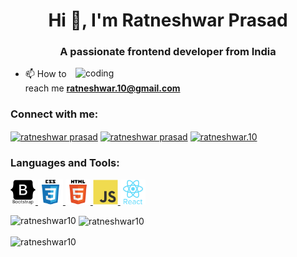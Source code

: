 
<h1 align="center">Hi 👋, I'm Ratneshwar Prasad</h1>

<h3 align="center">A passionate frontend developer from India</h3>
<img align="right" alt="coding"width="400"src="https://media.tenor.com/NOYF3f82b_gAAAAC/programmer.gif">

- 📫 How to reach me **ratneshwar.10@gmail.com**

<h3 align="left">Connect with me:</h3>
<p align="left">
<a href="https://linkedin.com/in/ratneshwar prasad" target="blank"><img align="center" src="https://raw.githubusercontent.com/rahuldkjain/github-profile-readme-generator/master/src/images/icons/Social/linked-in-alt.svg" alt="ratneshwar prasad" height="30" width="40" /></a>
<a href="https://fb.com/ratneshwar prasad" target="blank"><img align="center" src="https://raw.githubusercontent.com/rahuldkjain/github-profile-readme-generator/master/src/images/icons/Social/facebook.svg" alt="ratneshwar prasad" height="30" width="40" /></a>
<a href="https://instagram.com/ratneshwar.10" target="blank"><img align="center" src="https://raw.githubusercontent.com/rahuldkjain/github-profile-readme-generator/master/src/images/icons/Social/instagram.svg" alt="ratneshwar.10" height="30" width="40" /></a>
</p>

<h3 align="left">Languages and Tools:</h3>
<p align="left"> <a href="https://getbootstrap.com" target="_blank" rel="noreferrer"> <img src="https://raw.githubusercontent.com/devicons/devicon/master/icons/bootstrap/bootstrap-plain-wordmark.svg" alt="bootstrap" width="40" height="40"/> </a> <a href="https://www.w3schools.com/css/" target="_blank" rel="noreferrer"> <img src="https://raw.githubusercontent.com/devicons/devicon/master/icons/css3/css3-original-wordmark.svg" alt="css3" width="40" height="40"/> </a> <a href="https://www.w3.org/html/" target="_blank" rel="noreferrer"> <img src="https://raw.githubusercontent.com/devicons/devicon/master/icons/html5/html5-original-wordmark.svg" alt="html5" width="40" height="40"/> </a> <a href="https://developer.mozilla.org/en-US/docs/Web/JavaScript" target="_blank" rel="noreferrer"> <img src="https://raw.githubusercontent.com/devicons/devicon/master/icons/javascript/javascript-original.svg" alt="javascript" width="40" height="40"/> </a> <a href="https://reactjs.org/" target="_blank" rel="noreferrer"> <img src="https://raw.githubusercontent.com/devicons/devicon/master/icons/react/react-original-wordmark.svg" alt="react" width="40" height="40"/> </a> </p>

<p><img align="left" src="https://github-readme-stats.vercel.app/api/top-langs?username=ratneshwar10&show_icons=true&locale=en&layout=compact" alt="ratneshwar10" /></p>

<p>&nbsp;<img align="center" src="https://github-readme-stats.vercel.app/api?username=ratneshwar10&show_icons=true&locale=en" alt="ratneshwar10" /></p>

<p><img align="center" src="https://github-readme-streak-stats.herokuapp.com/?user=ratneshwar10&" alt="ratneshwar10" /></p>
